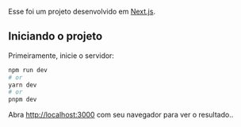 Esse foi um projeto desenvolvido em  [Next.js](https://nextjs.org/).

## Iniciando o projeto

Primeiramente, inicie o servidor:

```bash
npm run dev
# or
yarn dev
# or
pnpm dev
```

Abra [http://localhost:3000](http://localhost:3000) com seu navegador para ver o resultado..


